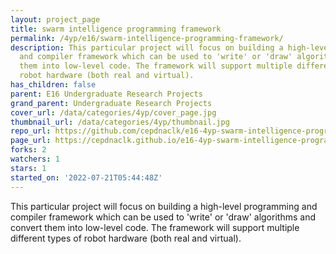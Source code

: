 ```yaml
---
layout: project_page
title: swarm intelligence programming framework
permalink: /4yp/e16/swarm-intelligence-programming-framework/
description: This particular project will focus on building a high-level programming
  and compiler framework which can be used to 'write' or 'draw' algorithms and convert
  them into low-level code. The framework will support multiple different types of
  robot hardware (both real and virtual).
has_children: false
parent: E16 Undergraduate Research Projects
grand_parent: Undergraduate Research Projects
cover_url: /data/categories/4yp/cover_page.jpg
thumbnail_url: /data/categories/4yp/thumbnail.jpg
repo_url: https://github.com/cepdnaclk/e16-4yp-swarm-intelligence-programming-framework
page_url: https://cepdnaclk.github.io/e16-4yp-swarm-intelligence-programming-framework
forks: 2
watchers: 1
stars: 1
started_on: '2022-07-21T05:44:48Z'
---
```


This particular project will focus on building a high-level programming and compiler framework which can be used to 'write' or 'draw' algorithms and convert them into low-level code. The framework will support multiple different types of robot hardware (both real and virtual).